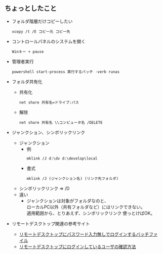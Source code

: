 ﻿## ちょっとしたこと

* フォルダ階層だけコピーしたい
  ```
  xcopy /t /E コピー元 コピー先
  ```


* コントロールパネルのシステムを開く
  ```
  Winキー + pause
  ```

* 管理者実行
  ```
  powershell start-process 実行するバッチ -verb runas
  ```

* フォルダ共有化
  - 共有化
    ```
    net share 共有名=ドライブ:パス
    ```
  - 解除
    ```
    net share 共有名 \\コンピュータ名 /DELETE
    ```

* ジャンクション、シンボリックリンク
  - ジャンクション
    - 例
      ```
      mklink /J d:\dv d:\develop\local
      ```
    - 書式
      ```
      mklink /J (ジャンクション名) (リンク先フォルダ)
      ```
  - シンボリックリンク ⇒ /D
  - 違い
    - ジャンクションは対象がフォルダなのと、  
    ローカルPC以外（共有フォルダなど）にはリンクできない。  
    適用範囲から、とりあえず、シンボリックリンク 使っとけばOK。

* リモートデスクトップ関連の参考サイト
  - [リモートデスクトップにパスワード入力無しでログインするバッチファイル](https://orebibou.com/2015/06/%E3%83%AA%E3%83%A2%E3%83%BC%E3%83%88%E3%83%87%E3%82%B9%E3%82%AF%E3%83%88%E3%83%83%E3%83%97%E3%81%AB%E3%83%91%E3%82%B9%E3%83%AF%E3%83%BC%E3%83%89%E5%85%A5%E5%8A%9B%E7%84%A1%E3%81%97%E3%81%A7%E3%83%AD/)
  - [リモートデスクトップにログインしているユーザの確認方法](https://social.technet.microsoft.com/Forums/ja-JP/12538f0f-f487-42ea-a697-6ef733134c73/12522125141254012488124871247312463124881248312503123951252512?forum=w7itprogeneralja)